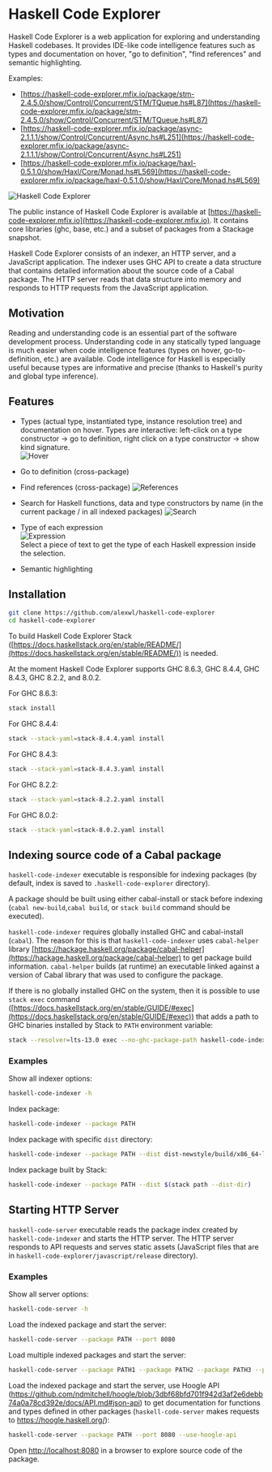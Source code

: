 # Haskell Code Explorer

Haskell Code Explorer is a web application for exploring and understanding Haskell codebases. It provides IDE-like code intelligence features such as types and documentation on hover, "go to definition", "find references" and semantic highlighting.

Examples:

- [https://haskell-code-explorer.mfix.io/package/stm-2.4.5.0/show/Control/Concurrent/STM/TQueue.hs#L87](https://haskell-code-explorer.mfix.io/package/stm-2.4.5.0/show/Control/Concurrent/STM/TQueue.hs#L87)
- [https://haskell-code-explorer.mfix.io/package/async-2.1.1.1/show/Control/Concurrent/Async.hs#L251](https://haskell-code-explorer.mfix.io/package/async-2.1.1.1/show/Control/Concurrent/Async.hs#L251)
- [https://haskell-code-explorer.mfix.io/package/haxl-0.5.1.0/show/Haxl/Core/Monad.hs#L569](https://haskell-code-explorer.mfix.io/package/haxl-0.5.1.0/show/Haxl/Core/Monad.hs#L569)

![Haskell Code Explorer](https://haskell-code-explorer.mfix.io/screenshot.png)

The public instance of Haskell Code Explorer is available at [https://haskell-code-explorer.mfix.io](https://haskell-code-explorer.mfix.io). It contains core libraries (ghc, base, etc.) and a subset of packages from a Stackage snapshot.

Haskell Code Explorer consists of an indexer, an HTTP server, and a JavaScript application. The indexer uses GHC API to create a data structure that contains detailed information about the source code of a Cabal package. The HTTP server reads that data structure into memory and responds to HTTP requests from the JavaScript application.

## Motivation

Reading and understanding code is an essential part of the software development process. Understanding code in any statically typed language is much easier when code intelligence features (types on hover, go-to-definition, etc.) are available. Code intelligence for Haskell is especially useful because types are informative and precise (thanks to Haskell's purity and global type inference).

## Features

* Types (actual type, instantiated type, instance resolution tree) and documentation on hover. Types are interactive: left-click on a type constructor -> go to definition, right click on a type constructor -> show kind signature.<br />
  ![Hover](https://haskell-code-explorer.mfix.io/hover.png)

* Go to definition (cross-package)

* Find references (cross-package)
  ![References](https://haskell-code-explorer.mfix.io/references.png)

* Search for Haskell functions, data and type constructors by name (in the current package / in all indexed packages)
  ![Search](https://haskell-code-explorer.mfix.io/search.png)

* Type of each expression<br />
  ![Expression](https://haskell-code-explorer.mfix.io/expressions.png)<br />
  Select a piece of text to get the type of each Haskell expression inside the selection.

* Semantic highlighting

## Installation

```bash
git clone https://github.com/alexwl/haskell-code-explorer
cd haskell-code-explorer
```

To build Haskell Code Explorer Stack ([https://docs.haskellstack.org/en/stable/README/](https://docs.haskellstack.org/en/stable/README/)) is needed.

At the moment Haskell Code Explorer supports GHC 8.6.3, GHC 8.4.4, GHC 8.4.3, GHC 8.2.2, and 8.0.2.

For GHC 8.6.3:

```bash
stack install
```

For GHC 8.4.4:

```bash
stack --stack-yaml=stack-8.4.4.yaml install
```

For GHC 8.4.3:

```bash
stack --stack-yaml=stack-8.4.3.yaml install
```

For GHC 8.2.2:

```bash
stack --stack-yaml=stack-8.2.2.yaml install
```

For GHC 8.0.2:

```bash
stack --stack-yaml=stack-8.0.2.yaml install
```

## Indexing source code of a Cabal package

`haskell-code-indexer` executable is responsible for indexing packages (by default, index is saved to `.haskell-code-explorer` directory).

A package should be built using either cabal-install or stack before indexing (`cabal new-build`,`cabal build`, or `stack build` command should be executed).

`haskell-code-indexer` requires globally installed GHC and cabal-install (`cabal`). The reason for this is that `haskell-code-indexer` uses `cabal-helper` library [https://hackage.haskell.org/package/cabal-helper](https://hackage.haskell.org/package/cabal-helper) to get package build information. `cabal-helper` builds (at runtime) an executable linked against a version of Cabal library that was used to configure the package.

If there is no globally installed GHC on the system, then it is possible to use `stack exec` command ([https://docs.haskellstack.org/en/stable/GUIDE/#exec](https://docs.haskellstack.org/en/stable/GUIDE/#exec)) that adds a path to GHC binaries installed by Stack to `PATH` environment variable:

```bash
stack --resolver=lts-13.0 exec --no-ghc-package-path haskell-code-indexer -- INDEXER_OPTIONS
```

### Examples

Show all indexer options:
```bash
haskell-code-indexer -h
```

Index package:
```bash
haskell-code-indexer --package PATH
```

Index package with specific `dist` directory:
```bash
haskell-code-indexer --package PATH --dist dist-newstyle/build/x86_64-linux/ghc-8.2.2/hpath-0.9.2
```

Index package built by Stack:
```bash
haskell-code-indexer --package PATH --dist $(stack path --dist-dir)
```

## Starting HTTP Server

`haskell-code-server` executable reads the package index created by `haskell-code-indexer` and starts the HTTP server. The HTTP server responds to API requests and serves static assets (JavaScript files that are in `haskell-code-explorer/javascript/release` directory).

### Examples

Show all server options:

```bash
haskell-code-server -h
```

Load the indexed package and start the server:

```bash
haskell-code-server --package PATH --port 8080
```

Load multiple indexed packages and start the server:

```bash
haskell-code-server --package PATH1 --package PATH2 --package PATH3 --port 8080
```

Load the indexed package and start the server, use Hoogle API (https://github.com/ndmitchell/hoogle/blob/3dbf68bfd701f942d3af2e6debb74a0a78cd392e/docs/API.md#json-api) to get documentation for functions and types defined in other packages (`haskell-code-server` makes requests to https://hoogle.haskell.org/):

```bash
haskell-code-server --package PATH --port 8080 --use-hoogle-api
```

Open [http://localhost:8080](http://localhost:8080) in a browser to explore source code of the package.
